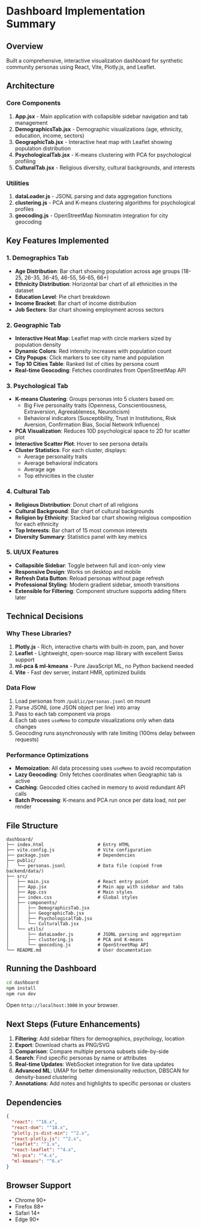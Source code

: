 # Dashboard Implementation Summary

## Overview

Built a comprehensive, interactive visualization dashboard for synthetic community personas using React, Vite, Plotly.js, and Leaflet.

## Architecture

### Core Components

1. **App.jsx** - Main application with collapsible sidebar navigation and tab management
2. **DemographicsTab.jsx** - Demographic visualizations (age, ethnicity, education, income, sectors)
3. **GeographicTab.jsx** - Interactive heat map with Leaflet showing population distribution
4. **PsychologicalTab.jsx** - K-means clustering with PCA for psychological profiling
5. **CulturalTab.jsx** - Religious diversity, cultural backgrounds, and interests

### Utilities

1. **dataLoader.js** - JSONL parsing and data aggregation functions
2. **clustering.js** - PCA and K-means clustering algorithms for psychological profiles
3. **geocoding.js** - OpenStreetMap Nominatim integration for city geocoding

## Key Features Implemented

### 1. Demographics Tab
- **Age Distribution**: Bar chart showing population across age groups (18-25, 26-35, 36-45, 46-55, 56-65, 66+)
- **Ethnicity Distribution**: Horizontal bar chart of all ethnicities in the dataset
- **Education Level**: Pie chart breakdown
- **Income Bracket**: Bar chart of income distribution
- **Job Sectors**: Bar chart showing employment across sectors

### 2. Geographic Tab
- **Interactive Heat Map**: Leaflet map with circle markers sized by population density
- **Dynamic Colors**: Red intensity increases with population count
- **City Popups**: Click markers to see city name and population
- **Top 10 Cities Table**: Ranked list of cities by persona count
- **Real-time Geocoding**: Fetches coordinates from OpenStreetMap API

### 3. Psychological Tab
- **K-means Clustering**: Groups personas into 5 clusters based on:
  - Big Five personality traits (Openness, Conscientiousness, Extraversion, Agreeableness, Neuroticism)
  - Behavioral indicators (Susceptibility, Trust in Institutions, Risk Aversion, Confirmation Bias, Social Network Influence)
- **PCA Visualization**: Reduces 10D psychological space to 2D for scatter plot
- **Interactive Scatter Plot**: Hover to see persona details
- **Cluster Statistics**: For each cluster, displays:
  - Average personality traits
  - Average behavioral indicators
  - Average age
  - Top ethnicities in the cluster

### 4. Cultural Tab
- **Religious Distribution**: Donut chart of all religions
- **Cultural Background**: Bar chart of cultural backgrounds
- **Religion by Ethnicity**: Stacked bar chart showing religious composition for each ethnicity
- **Top Interests**: Bar chart of 15 most common interests
- **Diversity Summary**: Statistics panel with key metrics

### 5. UI/UX Features
- **Collapsible Sidebar**: Toggle between full and icon-only view
- **Responsive Design**: Works on desktop and mobile
- **Refresh Data Button**: Reload personas without page refresh
- **Professional Styling**: Modern gradient sidebar, smooth transitions
- **Extensible for Filtering**: Component structure supports adding filters later

## Technical Decisions

### Why These Libraries?

1. **Plotly.js** - Rich, interactive charts with built-in zoom, pan, and hover
2. **Leaflet** - Lightweight, open-source map library with excellent Swiss support
3. **ml-pca & ml-kmeans** - Pure JavaScript ML, no Python backend needed
4. **Vite** - Fast dev server, instant HMR, optimized builds

### Data Flow

1. Load personas from `/public/personas.jsonl` on mount
2. Parse JSONL (one JSON object per line) into array
3. Pass to each tab component via props
4. Each tab uses `useMemo` to compute visualizations only when data changes
5. Geocoding runs asynchronously with rate limiting (100ms delay between requests)

### Performance Optimizations

- **Memoization**: All data processing uses `useMemo` to avoid recomputation
- **Lazy Geocoding**: Only fetches coordinates when Geographic tab is active
- **Caching**: Geocoded cities cached in memory to avoid redundant API calls
- **Batch Processing**: K-means and PCA run once per data load, not per render

## File Structure

```
dashboard/
├── index.html                    # Entry HTML
├── vite.config.js                # Vite configuration
├── package.json                  # Dependencies
├── public/
│   └── personas.jsonl            # Data file (copied from backend/data/)
├── src/
│   ├── main.jsx                  # React entry point
│   ├── App.jsx                   # Main app with sidebar and tabs
│   ├── App.css                   # Main styles
│   ├── index.css                 # Global styles
│   ├── components/
│   │   ├── DemographicsTab.jsx
│   │   ├── GeographicTab.jsx
│   │   ├── PsychologicalTab.jsx
│   │   └── CulturalTab.jsx
│   └── utils/
│       ├── dataLoader.js         # JSONL parsing and aggregation
│       ├── clustering.js         # PCA and K-means
│       └── geocoding.js          # OpenStreetMap API
└── README.md                     # User documentation
```

## Running the Dashboard

```bash
cd dashboard
npm install
npm run dev
```

Open `http://localhost:3000` in your browser.

## Next Steps (Future Enhancements)

1. **Filtering**: Add sidebar filters for demographics, psychology, location
2. **Export**: Download charts as PNG/SVG
3. **Comparison**: Compare multiple persona subsets side-by-side
4. **Search**: Find specific personas by name or attributes
5. **Real-time Updates**: WebSocket integration for live data updates
6. **Advanced ML**: UMAP for better dimensionality reduction, DBSCAN for density-based clustering
7. **Annotations**: Add notes and highlights to specific personas or clusters

## Dependencies

```json
{
  "react": "^18.x",
  "react-dom": "^18.x",
  "plotly.js-dist-min": "^2.x",
  "react-plotly.js": "^2.x",
  "leaflet": "^1.x",
  "react-leaflet": "^4.x",
  "ml-pca": "^4.x",
  "ml-kmeans": "^6.x"
}
```

## Browser Support

- Chrome 90+
- Firefox 88+
- Safari 14+
- Edge 90+

